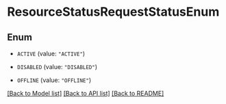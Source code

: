 # ResourceStatusRequestStatusEnum

## Enum


* `ACTIVE` (value: `"ACTIVE"`)

* `DISABLED` (value: `"DISABLED"`)

* `OFFLINE` (value: `"OFFLINE"`)


[[Back to Model list]](../README.md#documentation-for-models) [[Back to API list]](../README.md#documentation-for-api-endpoints) [[Back to README]](../README.md)


